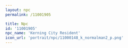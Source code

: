```yaml
---
layout: npc
permalink: /11001905

title: Npc
id: '11001905'
npc_name: 'Kerning City Resident'
icon_url: 'portrait/npc/11000148_k_normalman2_p.png'
---
```

